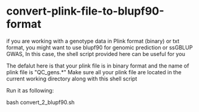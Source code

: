 # convert-plink-file-to-blupf90-format
if you are working with a genotype data in Plink format (binary) or txt format, you might want to use blupf90 for genomic prediction or ssGBLUP GWAS,
In this case, the shell script provided here can be useful for you

The defalut here is that your plink file is in binary format and the name of plink file is "QC_gens.*"
Make sure all your plink file are located in the current working directory along with this shell script

Run it as following:

bash convert_2_blupf90.sh
